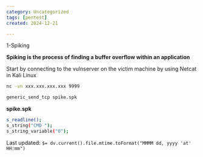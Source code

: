 ```yaml
---
category: Uncategorized
tags: [pentest]
created: 2024-12-21

---
```

1-Spiking

**Spiking is the process of finding a buffer overflow within an application**

Start by connecting to the vulnserver on the victim machine by using Netcat in Kali Linux

~~~bash
nc -vn xxx.xxx.xxx.xxx 9999
~~~

~~~bash
generic_send_tcp spike.spk
~~~

**spike.spk**

~~~bash
s_readline();
s_string("CMD ");
s_string_variable("0");
~~~


Last updated: `$= dv.current().file.mtime.toFormat("MMMM dd, yyyy 'at' HH:mm")`
